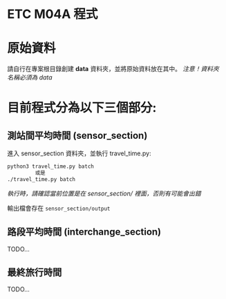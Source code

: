 # ETC M04A 程式

# 原始資料
請自行在專案根目錄創建 **data** 資料夾，並將原始資料放在其中。
*注意！資料夾名稱必須為 data*


# 目前程式分為以下三個部分:

## 測站間平均時間 (sensor_section)
進入 sensor_section 資料夾，並執行 travel_time.py:
```sh
python3 travel_time.py batch
         或是
./travel_time.py batch
```
*執行時，請確認當前位置是在 sensor_section/ 裡面，否則有可能會出錯*

輸出檔會存在 `sensor_section/output`

## 路段平均時間 (interchange_section)
TODO...

## 最終旅行時間
TODO...
